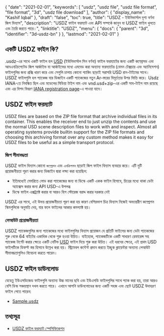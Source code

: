 {
  "date": "2021-02-01",
  "keywords": [
    "usdz",
    "usdz file",
    "usdz file format",
    "file format",
    "3d",
    "usdz file download"
  ],
  "author": {
    "display_name": "Kashif Iqbal"
  },
  "draft": "false",
  "toc": true,
  "title": "USDZ - ইউনিভার্সাল দৃশ্য বর্ণনা জিপ বিন্যাস",
  "description": "USDZ ফাইল ফরম্যাট এবং API সম্পর্কে জানুন যা USDZ ফাইল খুলতে এবং তৈরি করতে পারে।",
  "linktitle": "USDZ",
  "menu": {
    "docs": {
      "parent": "3d",
      "identifier": "3d-usdz-bn"
    }
  },
  "lastmod": "2021-02-01"
}

## একটি USDZ ফাইল কি?

.usdz-এর সাথে একটি ফাইল হল [USD](/3d/usd/) (ইউনিভার্সাল সিন বর্ণনা) ফাইল ফরম্যাটের জন্য একটি কম্প্রেসড এবং আনএনক্রিপেটেড জিপ আর্কাইভ যা আর্কাইভের মধ্যে এমবেড করা অন্যান্য ফরম্যাটের (যেমন টেক্সচার এবং অ্যানিমেশন) ফাইলগুলির জন্য প্রক্সি ধারণ করে এবং সেগুলি চালায় কোনো প্যাকিং ছাড়াই সরাসরি USD রান-টাইমের সাথে। USDZ ফাইলগুলি হল প্যাকেজ যার ডিজাইন একটি প্যাকেজের নতুন Ar-স্তরের বিমূর্ততার উপর ভিত্তি করে। Usdz IANA-তে নিবন্ধিত ছিল এবং মডেলের মিডিয়া টাইপ নাম এবং vnd.usd+zip-এর একটি সাব-টাইপ নাম রয়েছে এবং এর বিশদ বিবরণ [IANA registration page](https://www.iana.org/assignments/media-types/model/vnd.usdz+zip)-এ পাওয়া যাবে।

## USDZ ফাইল ফরম্যাট

USDZ files are based on the ZIP file format that archive individual files in its container. This enables the receiver end to just unzip the contents and use the normal USD scene description files to work with and inspect. Almost all operating systems provide builtin support for the ZIP file formats and choosing this archiving format over any custom method makes it easy for USDZ files to be useful as a simple transport protocol.

### জিপ সীমাবদ্ধতা

USDZ ফাইল বিন্যাস কোনো `কম্প্রেশন` এবং `এনক্রিপশন` ছাড়াই জিপ ফাইল বিন্যাস ব্যবহার করে। এটি দুটি প্রয়োজনীয়তা পূরণ করার জন্য ডিজাইন দ্বারা লক্ষ্য করা হয়েছিল:

 * ইতিমধ্যেই মেমরিতে লোড করা প্যাকেজের জন্য বা ডিস্কে একটি একক ফাইল হিসাবে, চিত্রের মধ্যে থাকা ডেটা অ্যাক্সেস করার জন্য API USD-এ উপলব্ধ
 * ডিস্কে ফাইল এক্সট্র্যাক্ট করার বা আরও হিপ স্টোরেজ বরাদ্দ করার দরকার নেই

USDZ এর সাথে, এই উভয় প্রয়োজনীয়তা পূরণ করা হয় কারণ বেশিরভাগ চিত্র বিন্যাস নিজেই অভ্যন্তরীণ কম্প্রেশন স্কিমগুলিকে অনুমতি দেয়, যার ফলে ফাইলের আকার কমপ্যাক্ট হয়।

### লেআউট প্রয়োজনীয়তা

USDZ প্যাকেজগুলির জন্য প্যাকেজের মধ্যে ফাইলগুলির বিন্যাস প্রয়োজন যে প্রতিটি ফাইলের জন্য ডেটা প্যাকেজের শুরু থেকে 64 বাইটের একাধিক থেকে শুরু হওয়া উচিত। যাইহোক, প্যাকেজটিকে একটি সাধারণ রেফারেন্স সহ প্যাকেজ টার্গেট করার ক্ষেত্রে একটি নেটিভ [USD](/3d/usd/) ফাইল দিয়ে শুরু করা উচিত। এই ধরনের ক্ষেত্রে, এই প্রথম USD ফাইলটিকে ডিফল্ট স্তর হিসাবে উল্লেখ করা হয়। স্ট্রিমেবল কন্টেন্ট প্রদান করতে ইচ্ছুক ক্লায়েন্টরা অন্যান্য লেআউট সীমাবদ্ধতাগুলিও বিবেচনা করতে পারেন।

## USDZ ফাইল ডাউনলোড
যেহেতু ইউএসডিজেড ফাইলগুলি অন্যান্য উচ্চ মানের ছবি এবং ইউএসডি ফাইলগুলির সাথে প্যাক করা হয়, তারা আরও বেশি ডিস্ক সঞ্চয়স্থান দখল করতে পারে। এখানে আপনি ডাউনলোডের জন্য একটি সহজ এবং ছোট USDZ উদাহরণ ফাইল পেতে পারেন:

- [Sample.usdz](../sample.usdz)

## তথ্যসূত্র

* [USDZ ফাইল ফরম্যাট স্পেসিফিকেশন](https://openusd.org/release/spec_usdz.html)


